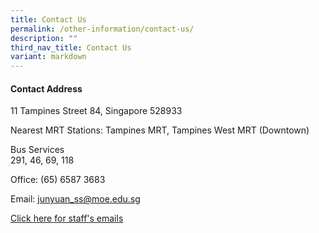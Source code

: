 ```yaml
---
title: Contact Us
permalink: /other-information/contact-us/
description: ""
third_nav_title: Contact Us
variant: markdown
---
```

<h4><strong>Contact Address</strong></h4>
<p>11 Tampines Street 84, Singapore 528933</p>
<p><span class="">Nearest MRT Stations: Tampines MRT, Tampines West MRT (Downtown)</span></p>
<p>Bus Services<br>291, 46, 69, 118</p>
<p>Office: (65) 6587 3683</p>
<p>Email: <a href="mailto:junyuan_ss@moe.edu.sg">junyuan_ss@moe.edu.sg</a></p>
<p><a href="/our-identity/school-organisation/" target="">Click&nbsp;<u>here&nbsp;</u>for staff's emails</a></p>